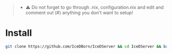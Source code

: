 > - ⚠️ Do not forget to go through .nix, configuration.nix and edit and comment out (#) anything you don't want to setup!

# Install

```bash
git clone https://github.com/IceDBorn/IceDServer && cd IceDServer && bash install.sh
```
